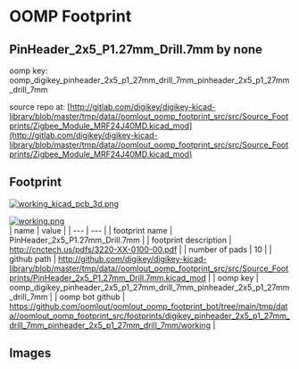 # OOMP Footprint  
## PinHeader_2x5_P1.27mm_Drill.7mm  by none  
  
oomp key: oomp_digikey_pinheader_2x5_p1_27mm_drill_7mm_pinheader_2x5_p1_27mm_drill_7mm  
  
source repo at: [http://gitlab.com/digikey/digikey-kicad-library/blob/master/tmp/data//oomlout_oomp_footprint_src/src/Source_Footprints/Zigbee_Module_MRF24J40MD.kicad_mod](http://gitlab.com/digikey/digikey-kicad-library/blob/master/tmp/data//oomlout_oomp_footprint_src/src/Source_Footprints/Zigbee_Module_MRF24J40MD.kicad_mod)  
## Footprint  
  
[![working_kicad_pcb_3d.png](working_kicad_pcb_3d_600.png)](working_kicad_pcb_3d.png)  
  
[![working.png](working_600.png)](working.png)  
| name | value | 
| --- | --- | 
| footprint name | PinHeader_2x5_P1.27mm_Drill.7mm | 
| footprint description | http://cnctech.us/pdfs/3220-XX-0100-00.pdf | 
| number of pads | 10 | 
| github path | http://github.com/digikey/digikey-kicad-library/blob/master/tmp/data//oomlout_oomp_footprint_src/src/Source_Footprints/PinHeader_2x5_P1.27mm_Drill.7mm.kicad_mod | 
| oomp key | oomp_digikey_pinheader_2x5_p1_27mm_drill_7mm_pinheader_2x5_p1_27mm_drill_7mm | 
| oomp bot github | https://github.com/oomlout/oomlout_oomp_footprint_bot/tree/main/tmp/data//oomlout_oomp_footprint_src/footprints/digikey_pinheader_2x5_p1_27mm_drill_7mm_pinheader_2x5_p1_27mm_drill_7mm/working | 
## Images  
